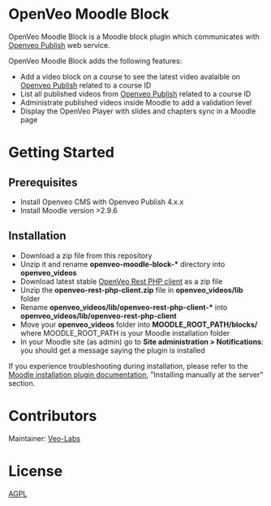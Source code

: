# OpenVeo Moodle Block

OpenVeo Moodle Block is a Moodle block plugin which communicates with [Openveo Publish](https://github.com/veo-labs/openveo-publish) web service.

OpenVeo Moodle Block adds the following features:

- Add a video block on a course to see the latest video avalaible on [Openveo Publish](https://github.com/veo-labs/openveo-publish) related to a course ID
- List all published videos from [Openveo Publish](https://github.com/veo-labs/openveo-publish) related to a course ID
- Administrate published videos inside Moodle to add a validation level
- Display the OpenVeo Player with slides and chapters sync in a Moodle page

# Getting Started

## Prerequisites
- Install Openveo CMS with Openveo Publish 4.x.x
- Install Moodle version >2.9.6

## Installation
- Download a zip file from this repository
- Unzip it and rename **openveo-moodle-block-\*** directory into **openveo_videos**
- Download latest stable [OpenVeo Rest PHP client](https://github.com/veo-labs/openveo-rest-php-client) as a zip file
- Unzip the **openveo-rest-php-client.zip** file in **openveo_videos/lib** folder
- Rename **openveo_videos/lib/openveo-rest-php-client-\*** into **openveo_videos/lib/openveo-rest-php-client**
- Move your **openveo_videos** folder into **MOODLE_ROOT_PATH/blocks/** where MOODLE_ROOT_PATH is your Moodle installation folder
- In your Moodle site (as admin) go to **Site administration > Notifications**: you should get a message saying the plugin is installed

If you experience troubleshooting during installation, please refer to the [Moodle installation plugin documentation](https://docs.moodle.org/29/en/Installing_plugins), "Installing manually at the server" section.

# Contributors

Maintainer: [Veo-Labs](http://www.veo-labs.com/)

# License

[AGPL](http://www.gnu.org/licenses/agpl-3.0.en.html)
